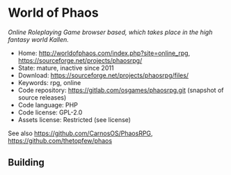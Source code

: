 # World of Phaos

_Online Roleplaying Game browser based, which takes place in the high fantasy world Kallen._

- Home: http://worldofphaos.com/index.php?site=online_rpg, https://sourceforge.net/projects/phaosrpg/
- State: mature, inactive since 2011
- Download: https://sourceforge.net/projects/phaosrpg/files/
- Keywords: rpg, online
- Code repository: https://gitlab.com/osgames/phaosrpg.git (snapshot of source releases)
- Code language: PHP
- Code license: GPL-2.0
- Assets license: Restricted (see license)

See also https://github.com/CarnosOS/PhaosRPG, https://github.com/thetopfew/phaos

## Building
